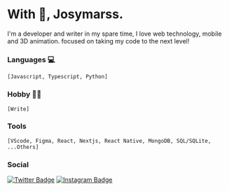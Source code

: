 # With 🖤, Josymarss.

I'm a developer and writer in my spare time, I love web technology, mobile and 3D animation. focused on taking my code to the next level!

### Languages 💻
    [Javascript, Typescript, Python]

### Hobby ✍🏿 
    [Write]

### Tools
    [VScode, Figma, React, Nextjs, React Native, MongoDB, SQL/SQLite, ...Others]

### Social

[![Twitter Badge](https://img.shields.io/badge/-@josymarss-black?style=flat-square&labelColor=white&logo=twitter&logoColor=black&link=https://twitter.com/josymarss)](https://twitter.com/josymarss) 
[![Instagram Badge](https://img.shields.io/badge/-@bantucodedev-black?style=flat-square&labelColor=white&logo=instagram&logoColor=black&link=https://instagram.com/bantucodedev/)](https://www.instagram.com/bantu.io/) 


